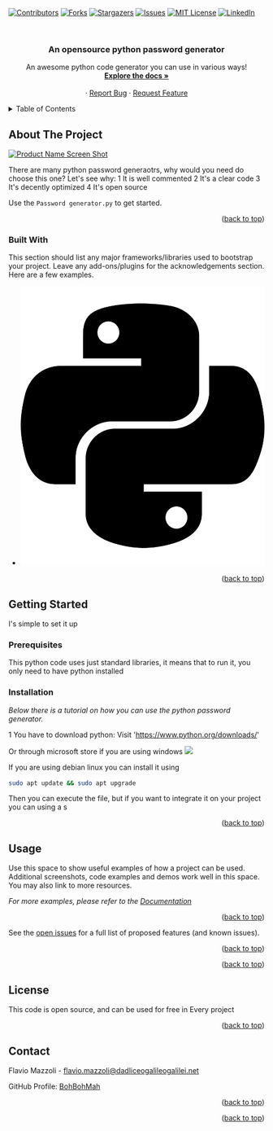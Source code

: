 <!-- Improved compatibility of back to top link: See: https://github.com/othneildrew/Best-README-Template/pull/73 -->
<a name="readme-top"></a>
<!--
*** Thanks for checking out the Best-README-Template. If you have a suggestion
*** that would make this better, please fork the repo and create a pull request
*** or simply open an issue with the tag "enhancement".
*** Don't forget to give the project a star!
*** Thanks again! Now go create something AMAZING! :D
-->



<!-- PROJECT SHIELDS -->
<!--
*** I'm using markdown "reference style" links for readability.
*** Reference links are enclosed in brackets [ ] instead of parentheses ( ).
*** See the bottom of this document for the declaration of the reference variables
*** for contributors-url, forks-url, etc. This is an optional, concise syntax you may use.
*** https://www.markdownguide.org/basic-syntax/#reference-style-links
-->
[![Contributors][contributors-shield]][contributors-url]
[![Forks][forks-shield]][forks-url]
[![Stargazers][stars-shield]][stars-url]
[![Issues][issues-shield]][issues-url]
[![MIT License][license-shield]][license-url]
[![LinkedIn][linkedin-shield]][linkedin-url]



<!-- PROJECT LOGO -->
<br />
<div align="center">
  <a href="https://github.com/BohBohMah/Password-generator">
  </a>

  <h3 align="center">An opensource python password generator</h3>

  <p align="center">
    An awesome python code generator you can use in various ways!
    <br />
    <a href="https://github.com/BohBohMah/Password-generator"><strong>Explore the docs »</strong></a>
    <br />
    <br />
    ·
    <a href="https://github.com/BohBohMah/Password-generator/issues">Report Bug</a>
    ·
    <a href="https://github.com/BohBohMah/Password-generator/issues">Request Feature</a>
  </p>
</div>



<!-- TABLE OF CONTENTS -->
<details>
  <summary>Table of Contents</summary>
  <ol>
    <li>
      <a href="#about-the-project">About The Project</a>
      <ul>
        <li><a href="#built-with">Built With</a></li>
      </ul>
    </li>
    <li>
      <a href="#getting-started">Getting Started</a>
      <ul>
        <li><a href="#prerequisites">Prerequisites</a></li>
        <li><a href="#installation">Installation</a></li>
      </ul>
    </li>
    <li><a href="#usage">Usage</a></li>
    <li><a href="#contributing">Contributing</a></li>
    <li><a href="#license">License</a></li>
    <li><a href="#contact">Contact</a></li>
    <li><a href="#acknowledgments">Acknowledgments</a></li>
  </ol>
</details>



<!-- ABOUT THE PROJECT -->
## About The Project

[![Product Name Screen Shot][product-screenshot]](https://example.com)

There are many python password generaotrs, why would you need do choose this one? Let's see why:
1 It is well commented
2 It's a clear code
3 It's decently optimized
4 It's open source

Use the `Password generator.py` to get started.

<p align="right">(<a href="#readme-top">back to top</a>)</p>



### Built With

This section should list any major frameworks/libraries used to bootstrap your project. Leave any add-ons/plugins for the acknowledgements section. Here are a few examples.

* <a href="https://www.python.org">
    <img src="images/python.svg" alt="Python">
</a>



<p align="right">(<a href="#readme-top">back to top</a>)</p>



<!-- GETTING STARTED -->
## Getting Started

I's simple to set it up

### Prerequisites

This python code uses just standard libraries, it means that to run it, you only need to have python installed


### Installation

_Below there is a tutorial on how you can use the python password generator._

1 You have to download python:
Visit 'https://www.python.org/downloads/'

Or through microsoft store if you are using windows
<a href="https://apps.microsoft.com/detail/Python%203.12/9NCVDN91XZQP?launch=true
	&mode=full">
	<img src="https://get.microsoft.com/images/en-us%20dark.svg" width="200"/>
</a>

If you are using debian linux you can install it using 

```sh
sudo apt update && sudo apt upgrade
  ```
Then you can execute the file, but if you want to integrate it on your project you can using a s

<p align="right">(<a href="#readme-top">back to top</a>)</p>



<!-- USAGE EXAMPLES -->
## Usage

Use this space to show useful examples of how a project can be used. Additional screenshots, code examples and demos work well in this space. You may also link to more resources.

_For more examples, please refer to the [Documentation](https://example.com)_

<p align="right">(<a href="#readme-top">back to top</a>)</p>





See the [open issues](https://github.com/othneildrew/Best-README-Template/issues) for a full list of proposed features (and known issues).

<p align="right">(<a href="#readme-top">back to top</a>)</p>




<p align="right">(<a href="#readme-top">back to top</a>)</p>



<!-- LICENSE -->
## License

This code is open source, and can be used for free in Every project

<p align="right">(<a href="#readme-top">back to top</a>)</p>



<!-- CONTACT -->
## Contact

Flavio Mazzoli - flavio.mazzoli@dadliceogalileogalilei.net

GitHub Profile: [BohBohMah](https://github.com/BohBohMah)

<p align="right">(<a href="#readme-top">back to top</a>)</p>



<p align="right">(<a href="#readme-top">back to top</a>)</p>



<!-- MARKDOWN LINKS & IMAGES -->
<!-- https://www.markdownguide.org/basic-syntax/#reference-style-links -->
[contributors-shield]: https://img.shields.io/github/contributors/othneildrew/Best-README-Template.svg?style=for-the-badge
[contributors-url]: https://github.com/othneildrew/Best-README-Template/graphs/contributors
[forks-shield]: https://img.shields.io/github/forks/othneildrew/Best-README-Template.svg?style=for-the-badge
[forks-url]: https://github.com/othneildrew/Best-README-Template/network/members
[stars-shield]: https://img.shields.io/github/stars/othneildrew/Best-README-Template.svg?style=for-the-badge
[stars-url]: https://github.com/othneildrew/Best-README-Template/stargazers
[issues-shield]: https://img.shields.io/github/issues/othneildrew/Best-README-Template.svg?style=for-the-badge
[issues-url]: https://github.com/othneildrew/Best-README-Template/issues
[license-shield]: https://img.shields.io/github/license/othneildrew/Best-README-Template.svg?style=for-the-badge
[license-url]: https://github.com/othneildrew/Best-README-Template/blob/master/LICENSE.txt
[linkedin-shield]: https://img.shields.io/badge/-LinkedIn-black.svg?style=for-the-badge&logo=linkedin&colorB=555
[linkedin-url]: https://linkedin.com/in/othneildrew
[product-screenshot]: images/screenshot.png
[Next.js]: [https://s3.dualstack.us-east-2.amazonaws.com/pythondotorg-assets/media/files/python-logo-only.svg](https://s3.dualstack.us-east-2.amazonaws.com/pythondotorg-assets/media/files/python-logo-only.svg)
[Next-url]: https://www.python.org/
